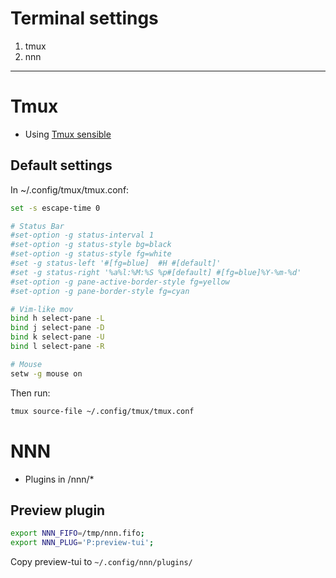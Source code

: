 # Terminal settings

1. tmux
2. nnn

------------
# Tmux

- Using [Tmux sensible](https://github.com/tmux-plugins/tmux-sensible)

## Default settings

In ~/.config/tmux/tmux.conf:

```sh
set -s escape-time 0

# Status Bar
#set-option -g status-interval 1
#set-option -g status-style bg=black
#set-option -g status-style fg=white
#set -g status-left '#[fg=blue]  #H #[default]'
#set -g status-right '%a%l:%M:%S %p#[default] #[fg=blue]%Y-%m-%d'
#set-option -g pane-active-border-style fg=yellow
#set-option -g pane-border-style fg=cyan

# Vim-like mov
bind h select-pane -L
bind j select-pane -D
bind k select-pane -U
bind l select-pane -R

# Mouse
setw -g mouse on
```

Then run:
```sh
tmux source-file ~/.config/tmux/tmux.conf
```

# NNN

- Plugins in /nnn/*

## Preview plugin
```sh
export NNN_FIFO=/tmp/nnn.fifo;
export NNN_PLUG='P:preview-tui';
```

Copy preview-tui to `~/.config/nnn/plugins/`
